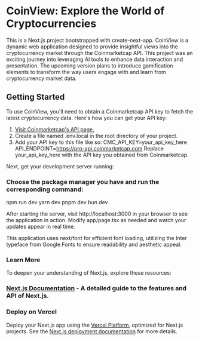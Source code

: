 # CoinView: Explore the World of Cryptocurrencies

This is a Next.js project bootstrapped with create-next-app. CoinView is a dynamic web application designed to provide insightful views into the cryptocurrency market through the Coinmarketcap API. This project was an exciting journey into leveraging AI tools to enhance data interaction and presentation. The upcoming version plans to introduce gamification elements to transform the way users engage with and learn from cryptocurrency market data.

## Getting Started

To use CoinView, you'll need to obtain a Coinmarketcap API key to fetch the latest cryptocurrency data. Here's how you can get your API key:

1. [Visit Coinmarketcap's API page.](https://pro.coinmarketcap.com/)
2. Create a file named .env.local in the root directory of your project.
3. Add your API key to this file like so:
   CMC_API_KEY=your_api_key_here
   API_ENDPOINT=https://pro-api.coinmarketcap.com
   Replace your_api_key_here with the API key you obtained from Coinmarketcap.

Next, get your development server running:

### Choose the package manager you have and run the corresponding command:

npm run dev
yarn dev
pnpm dev
bun dev

After starting the server, visit http://localhost:3000 in your browser to see the application in action. Modify app/page.tsx as needed and watch your updates appear in real time.

This application uses next/font for efficient font loading, utilizing the Inter typeface from Google Fonts to ensure readability and aesthetic appeal.

### Learn More

To deepen your understanding of Next.js, explore these resources:

### [Next.js Documentation](https://nextjs.org/docs) - A detailed guide to the features and API of Next.js.

### Deploy on Vercel

Deploy your Next.js app using the [Vercel Platform](https://vercel.com/new/techture-projects), optimized for Next.js projects. See the [Next.js deployment documentation](https://nextjs.org/docs/pages/building-your-application/deploying) for more details.

